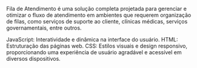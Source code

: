 Fila de Atendimento é uma solução completa projetada para gerenciar e otimizar o fluxo de 
atendimento em ambientes que requerem organização de filas, como serviços de suporte ao cliente,
clínicas médicas, serviços governamentais, entre outros.


JavaScript: Interatividade e dinâmica na interface do usuário.
HTML: Estruturação das páginas web.
CSS: Estilos visuais e design responsivo, proporcionando uma experiência de usuário agradável e acessível em diversos dispositivos.
